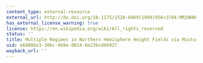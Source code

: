 ```yaml
---
content_type: external-resource
external_url: http://dx.doi.org/10.1175/1520-0469(1999)056<3704:MRINHH>2.0.CO;2
has_external_license_warning: true
license: https://en.wikipedia.org/wiki/All_rights_reserved
status: ''
title: Multiple Regimes in Northern Hemisphere Height Fields via MixtureModel Clustering
uid: e6808be3-30bc-4b9e-8014-6e23bcd66927
wayback_url: ''
---
```

